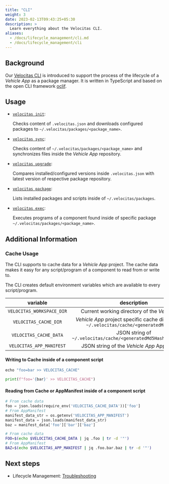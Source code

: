 ```yaml
---
title: "CLI"
weight: 3
date: 2023-02-13T09:43:25+05:30
description: >
  Learn everything about the Velocitas CLI.
aliases:
  - /docs/lifecycle_management/cli.md
  - /docs/lifecycle_management/cli
---
```


## Background

Our [Velocitas CLI](https://github.com/eclipse-velocitas/cli) is introduced to support the process of the lifecycle of a _Vehicle App_ as a package manager.
It is written in TypeScript and based on the open CLI framework [oclif](https://oclif.io/).

## Usage

- [`velocitas init`](https://github.com/eclipse-velocitas/cli#velocitas-init):

  Checks content of `.velocitas.json` and downloads configured packages to `~/.velocitas/packages/<package_name>`.

- [`velocitas sync`](https://github.com/eclipse-velocitas/cli#velocitas-sync):

  Checks content of `~/.velocitas/packages/<package_name>` and synchronizes files inside the _Vehicle App_ repository.

- [`velocitas upgrade`](https://github.com/eclipse-velocitas/cli#velocitas-upgrade):

  Compares installed/configured versions inside `.velocitas.json` with latest version of respective package repository.

- [`velocitas package`](https://github.com/eclipse-velocitas/cli#velocitas-package-name):

  Lists installed packages and scripts inside of `~/.velocitas/packages`.

- [`velocitas exec`](https://github.com/eclipse-velocitas/cli#velocitas-exec-component-id-args):

  Executes programs of a component found inside of specific package `~/.velocitas/packages/<package_name>`.

## Additional Information

### Cache Usage

The CLI supports to cache data for a _Vehicle App_ project.
The cache data makes it easy for any script/program of a component to read from or write to.

The CLI creates default environment variables which are available to every script/program.

| variable | description |
|:--------:|:--------:|
|`VELOCITAS_WORKSPACE_DIR`| Current working directory of the _Vehicle App_ |
|`VELOCITAS_CACHE_DIR`| _Vehicle App_ project specific cache directory. e.g, `~/.velocitas/cache/<generatedMd5Hash>` |
|`VELOCITAS_CACHE_DATA`| JSON string of `~/.velocitas/cache/<generatedMd5Hash>/cache.json` |
|`VELOCITAS_APP_MANIFEST`| JSON string of the _Vehicle App_ AppManifest |

#### Writing to Cache inside of a component script

```python
echo "foo=bar >> VELOCITAS_CACHE"
```

```python
print(f"foo='{bar}' >> VELOCITAS_CACHE")
```

#### Reading from Cache or AppManifest inside of a component script

```python
# From cache data
foo = json.loads(require_env('VELOCITAS_CACHE_DATA'))['foo']
# From AppManifest
manifest_data_str = os.getenv('VELOCITAS_APP_MANIFEST')
manifest_data = json.loads(manifest_data_str)
baz = manifest_data['foo']['bar']['baz']
```

```bash
# From cache data
FOO=$(echo $VELOCITAS_CACHE_DATA | jq .foo | tr -d '"')
# From AppManifest
BAZ=$(echo $VELOCITAS_APP_MANIFEST | jq .foo.bar.baz | tr -d '"')
```

## Next steps

- Lifecycle Management: [Troubleshooting](/docs/lifecycle_management/troubleshooting/)

